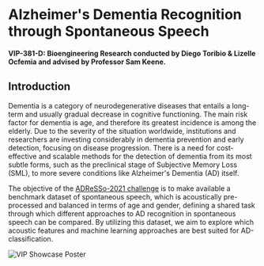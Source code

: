 # Alzheimer's Dementia Recognition through Spontaneous Speech

**VIP-381-D: Bioengineering Research conducted by Diego Toribio & Lizelle Ocfemia and advised by Professor Sam Keene.**

## Introduction

Dementia is a category of neurodegenerative diseases that entails a long-term and usually gradual decrease in cognitive functioning. 
The main risk factor for dementia is age, and therefore its greatest incidence is among the elderly. Due to the severity of the situation worldwide, institutions and researchers are investing considerably in dementia prevention and early detection, focusing on disease progression. 
There is a need for cost-effective and scalable methods for the detection of dementia from its most subtle forms, such as the preclinical stage of Subjective Memory Loss (SML), to more severe conditions like Alzheimer's Dementia (AD) itself. 

The objective of the [ADReSSo-2021 challenge](https://dementia.talkbank.org/ADReSSo-2021/) is to make available a benchmark dataset of spontaneous speech, which is acoustically pre-processed and balanced in terms of age and gender, 
defining a shared task through which different approaches to AD recognition in spontaneous speech can be compared. By utilizing this dataset, we aim to explore which acoustic features and machine learning approaches are best suited for AD-classification. 


![VIP Showcase Poster](https://github.com/lizocf/VIP-Dementia/assets/91501112/c8e0be97-b3f6-4e02-853e-e637f05bffa7)
